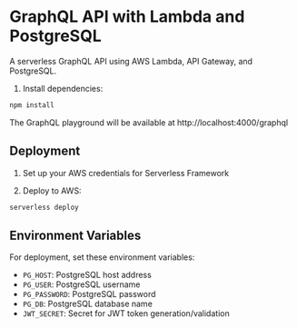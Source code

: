 # GraphQL API with Lambda and PostgreSQL

A serverless GraphQL API using AWS Lambda, API Gateway, and PostgreSQL.

1. Install dependencies:

```bash
npm install
```

The GraphQL playground will be available at http://localhost:4000/graphql

## Deployment

1. Set up your AWS credentials for Serverless Framework

2. Deploy to AWS:

```bash
serverless deploy
```

## Environment Variables

For deployment, set these environment variables:

- `PG_HOST`: PostgreSQL host address
- `PG_USER`: PostgreSQL username
- `PG_PASSWORD`: PostgreSQL password
- `PG_DB`: PostgreSQL database name
- `JWT_SECRET`: Secret for JWT token generation/validation
